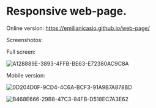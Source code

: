 # Responsive web-page.
Online version: https://emilianicasio.github.io/web-page/

Screenshotos:

Full screen:

![A128889E-3893-4FFB-BE63-E72380AC9C8A](https://user-images.githubusercontent.com/68164515/124523925-14569a00-de4d-11eb-8686-cef1568191bd.jpeg)

Mobile version:

![0D204D0F-9CD4-4C6A-BCF3-91A9B7A878BD](https://user-images.githubusercontent.com/68164515/124523928-16205d80-de4d-11eb-99b0-7ebef06d7d18.jpeg)

![B468E666-29B8-47C3-84FB-D518EC7A3E62](https://user-images.githubusercontent.com/68164515/124523931-17ea2100-de4d-11eb-81fe-ff5a1e4fa5ef.jpeg)
